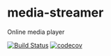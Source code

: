 # media-streamer
Online media player


[![Build Status](https://travis-ci.org/HerbMat/media-streamer.svg?branch=master)](https://travis-ci.org/HerbMat/media-streamer)
[![codecov](https://codecov.io/gh/HerbMat/media-streamer/branch/master/graph/badge.svg)](https://codecov.io/gh/HerbMat/media-streamer)

